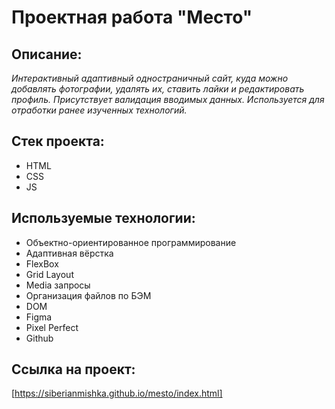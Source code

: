 # Проектная работа "Место"

## Описание:
_Интерактивный адаптивный одностраничный сайт, куда можно добавлять фотографии, удалять их, ставить лайки и редактировать профиль. Присутствует валидация вводимых данных. Используется для отработки ранее изученных технологий._

## Стек проекта:
* HTML
* CSS
* JS

## Используемые технологии:
* Объектно-ориентированное программирование
* Адаптивная вёрстка
* FlexBox
* Grid Layout
* Media запросы
* Организация файлов по БЭМ
* DOM
* Figma
* Pixel Perfect
* Github

## Ссылка на проект:
[https://siberianmishka.github.io/mesto/index.html]
